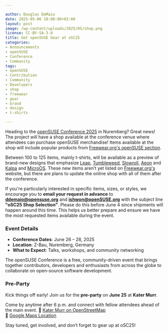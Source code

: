 ```yaml
---

author: Douglas DeMaio
date: 2025-05-06 10:00:00+02:00
layout: post
image: /wp-content/uploads/2025/05/shop.png
license: CC-BY-SA-3.0
title: Get openSUSE Gear at oSC25
categories:
- Announcements
- openSUSE
- Conference
- Community
tags:
- openSUSE
- Contribution
- Community
- Developers
- shop
- freewear
- gear
- brand
- design
- t-shirts

---
```


Heading to the [openSUSE Conference 2025](https://events.opensuse.org/) in Nuremberg? Great news! The project will have a shop available at the conference venue where attendees can purchase openSUSE merchandise!
Items available at the shop will include popular products from [Freewear.org's openSUSE section](https://www.freewear.org/openSUSE). 

Between 100 to 125 items, mainly t-shirts, will be available as a preview of brand-new designs that emphasize [Leap](https://get.opensuse.org/leap/), [Tumbleweed](https://get.opensuse.org/tumbleweed/), [Slowroll](https://en.opensuse.org/Portal:Slowroll), [Aeon](https://aeondesktop.github.io/) and [Kalpa](https://kalpadesktop.org/) and [MicroOS](https://get.opensuse.org/microos/). These new items aren’t yet listed on [Freewear.org's](https://www.freewear.org/openSUSE) website, but there are plans to update the online shop with all of them after the conference.

If you're particularly interested in specific items, sizes, or styles, we encourage you to **email your request in advance** to **ddemaio@opensuse.org** and **ishwon@openSUSE.org** with the subject line **"oSC25 Shop Selection"**. Please do this before June 4 since shipments will happen around this time. This helps us better prepare and ensure we have the most requested items available during the event.

### Event Details

- **Conference Dates**: June 26 – 28, 2025  
- **Location**: Z-Bau, Nuremberg, Germany  
- **What to Expect**: Talks, workshops, and community networking

The openSUSE Conference is a free, community-driven event that brings together contributors, developers and enthusiasts from across the globe to collaborate on open-source software development.

### Pre-Party

Kick things off early! Join us for the **pre-party** on **June 25** at **Kater Murr**.

Come by anytime after 6 p.m. and connect with fellow attendees ahead of the main event.
📍 [Kater Murr on OpenStreetMap](https://www.openstreetmap.org/node/3184642816)  
📍 [Google Maps Location](https://maps.app.goo.gl/ZY1uRk6EtLkZu3999)

Stay tuned, get involved, and don’t forget to gear up at oSC25!

<meta name="openSUSE, Open Source, development, conference, workshops, talks, presentations, oSC25, freewear, Leap, Tumbleweed, Aeon, Kalpa, Slowroll, End of 10" content="HTML,CSS,XML,JavaScript">
